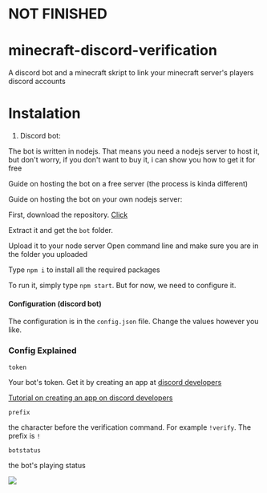 # NOT FINISHED
# minecraft-discord-verification
A discord bot and a minecraft skript to link your minecraft server's players discord accounts

# Instalation
1. Discord bot:

The bot is written in nodejs. That means you need a nodejs server to host it, but don't worry, if you don't want to buy it, i can show you how to get it for free

Guide on hosting the bot on a free server (the process is kinda different)

Guide on hosting the bot on your own nodejs server:

First, download the repository. [Click](https://github.com/dada513/minecraft-discord-verification/archive/master.zip)

Extract it and get the `bot` folder.

Upload it to your node server
Open command line and make sure you are in the folder you uploaded

Type `npm i` to install all the required packages

To run it, simply type `npm start`. But for now, we need to configure it. 

#### Configuration (discord bot)

The configuration is in the `config.json` file. Change the values however you like.






### Config Explained


`token`

Your bot's token. Get it by creating an app at [discord developers](https://discordapp.com/developers) 

[Tutorial on creating an app on discord developers](https://github.com)


`prefix`

the character before the verification command. For example `!verify`. The prefix is `!`


`botstatus`

the bot's playing status

![](https://i.imgur.com/rqNqiP6.png)
